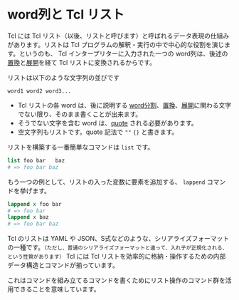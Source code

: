 # word列と Tcl リスト

Tcl には Tcl リスト（以後、リストと呼びます）と呼ばれるデータ表現の仕組みがあります。リストは Tcl プログラムの解釈・実行の中で中心的な役割を演じます。というのも、 Tcl インタープリターに入力された一つの word列は、後述の [置換](./substitution.md)と[展開](./arg_expansion.md)を経て Tcl リストに変換されるからです。

リストは以下のような文字列の並びです
```
word1 word2 word3...
```

* Tcl リストの各 word は、後に説明する [word分割](./word_breaking_and_quoting.md)、[置換](./substitution.md)、[展開](./arg_expansion.md)に関わる文字でない限り、そのまま書くことが出来ます。
* そうでない文字を含む word は、[quote](./word_breaking_and_quoting.md) される必要があります。
* 空文字列もリストです。quote 記法で  `""`  `{}` と書きます。


リストを構築する一番簡単なコマンドは `list` です。

```tcl
list foo bar   baz
# => foo bar baz
```

もう一つの例として、リストの入った変数に要素を追加する、 `lappend` コマンドを挙げます。

```tcl
lappend x foo bar
# => foo bar
lappend x baz
# => foo bar baz
```

Tcl のリストは YAML や JSON、S式などのような、シリアライズフォーマットの一種です。<small>（ただし、普通のシリアライズフォーマットと違って、入れ子が正規化される、という性質があります）</small>
Tcl には Tcl リストを効率的に格納・操作するための内部データ構造とコマンドが揃っています。

これはコマンドを組み立てるコマンドを書くためにリスト操作のコマンド群を活用できることを意味しています。


